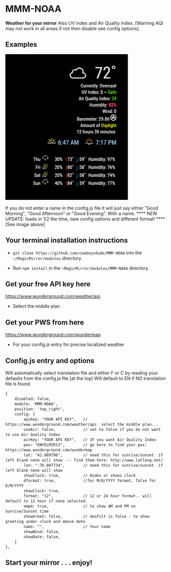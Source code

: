 # MMM-NOAA

**Weather for your mirror**
  Also UV index and Air Quality Index.  [Warning AQI may not work in all areas if not then disable see config options].

## Examples

![](NEW.PNG)

If you do not enter a name in the config.js file it will just say either "Good Morning", "Good Afternoon" or "Good Evening".  With a name.  **** NEW UPDATE:  loads in 1/2 the time, new config options and different format! **** [See image above]

## Your terminal installation instructions

* `git clone https://github.com/cowboysdude/MMM-NOAA` into the `~/MagicMirror/modules` directory.

* Run `npm install` in the `~MagicMirror/modules/MMM-NOAA` directory.

## Get your free API key here

https://www.wunderground.com/weather/api

* Select the middle plan

## Get your PWS from here

 https://www.wunderground.com/wundermap

 * For your config.js entry for precise localized weather 

## Config.js entry and options

Will automatically select translation file and either F or C by reading your defaults from the config.js file [at the top]
Will default to EN if NO translation file is found.

    {
        disabled: false,
        module: 'MMM-NOAA',
        position: 'top_right',
        config: {
            apiKey: "YOUR API KEY",   // https://www.wunderground.com/weather/api  select the middle plan... 
            useAir: false,            // set to false if you do not want to use Air Quality Index
            airKey: "YOUR API KEY",   // IF you want Air Quality Index
            pws: "KNYELMIR13",        // go here to find your pws: https://www.wunderground.com/wundermap
            lat: "42.089796",         // need this for sunrise/sunset  if left blank none will show  -- find them here: http://www.latlong.net/
            lon: "-76.807734",        // need this for sunrise/sunset  if left blank none will show
            showClock: true,          // Hides or shows clock
            dformat: true,            //for M/D/YYYY format, false for D/M/YYYY
            showClock: true,
            format: "12",             // 12 or 24 hour format.. will default to 12 hour if none selected.
            ampm: true,               // to show AM and PM on Sunrise/Sunset time
            showGreet: false,         // deafult is false - to show greeting under clock and above date
            name: "",                 // Your name
            showWind: false,
            showDate: false,
        }
    },

## Start your mirror . . . enjoy! 
